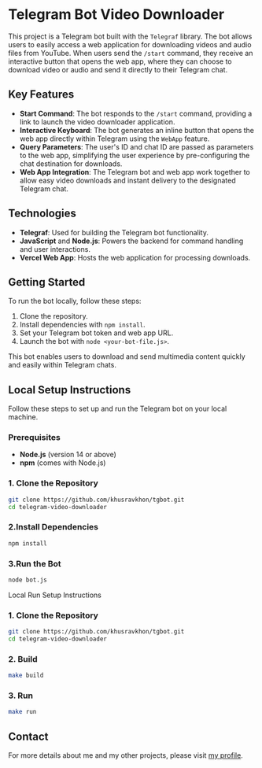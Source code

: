 # Telegram Bot Video Downloader

This project is a Telegram bot built with the `Telegraf` library. The bot allows users to easily access a web application for downloading videos and audio files from YouTube. When users send the `/start` command, they receive an interactive button that opens the web app, where they can choose to download video or audio and send it directly to their Telegram chat.

## Key Features

- **Start Command**: The bot responds to the `/start` command, providing a link to launch the video downloader application.
- **Interactive Keyboard**: The bot generates an inline button that opens the web app directly within Telegram using the `WebApp` feature.
- **Query Parameters**: The user's ID and chat ID are passed as parameters to the web app, simplifying the user experience by pre-configuring the chat destination for downloads.
- **Web App Integration**: The Telegram bot and web app work together to allow easy video downloads and instant delivery to the designated Telegram chat.

## Technologies

- **Telegraf**: Used for building the Telegram bot functionality.
- **JavaScript** and **Node.js**: Powers the backend for command handling and user interactions.
- **Vercel Web App**: Hosts the web application for processing downloads.

## Getting Started

To run the bot locally, follow these steps:

1. Clone the repository.
2. Install dependencies with `npm install`.
3. Set your Telegram bot token and web app URL.
4. Launch the bot with `node <your-bot-file.js>`.

This bot enables users to download and send multimedia content quickly and easily within Telegram chats.

## Local Setup Instructions

Follow these steps to set up and run the Telegram bot on your local machine.

### Prerequisites
- **Node.js** (version 14 or above)
- **npm** (comes with Node.js)

### 1. Clone the Repository

```bash
git clone https://github.com/khusravkhon/tgbot.git
cd telegram-video-downloader
```
### 2.Install Dependencies

```bash
npm install
```

### 3.Run the Bot

```bash
node bot.js
```
Local Run Setup Instructions

### 1. Clone the Repository

```bash
git clone https://github.com/khusravkhon/tgbot.git
cd telegram-video-downloader
```

### 2. Build
```bash
make build
```

### 3. Run
```bash
make run
```

## Contact

For more details about me and my other projects, please visit [my profile](https://khusravkhon.github.io/resume).

